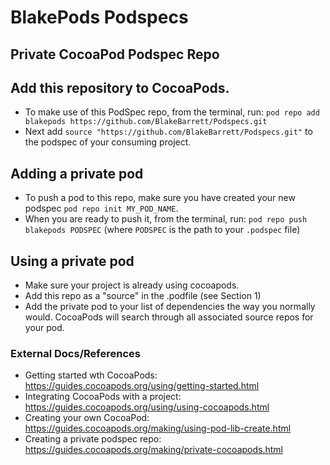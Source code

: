 # **BlakePods** Podspecs
## Private CocoaPod Podspec Repo


## Add this repository to CocoaPods.
 * To make use of this PodSpec repo, from the terminal, run: `pod repo add blakepods https://github.com/BlakeBarrett/Podspecs.git`   
 * Next add `source "https://github.com/BlakeBarrett/Podspecs.git"` to the podspec of your consuming project.

## Adding a private pod
 * To push a pod to this repo, make sure you have created your new podspec `pod repo init MY_POD_NAME`.
 * When you are ready to push it, from the terminal, run: `pod repo push blakepods PODSPEC` (where `PODSPEC` is the path to your `.podspec` file)

## Using a private pod
 * Make sure your project is already using cocoapods. 
 * Add this repo as a "source" in the .podfile (see Section 1)
 * Add the private pod to your list of dependencies the way you normally would. CocoaPods will search through all associated source repos for your pod.  

### External Docs/References
 * Getting started wth CocoaPods: https://guides.cocoapods.org/using/getting-started.html
 * Integrating CocoaPods with a project: https://guides.cocoapods.org/using/using-cocoapods.html
 * Creating your own CocoaPod: https://guides.cocoapods.org/making/using-pod-lib-create.html
 * Creating a private podspec repo: https://guides.cocoapods.org/making/private-cocoapods.html
 